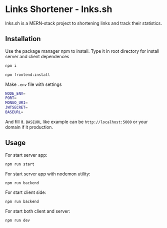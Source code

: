 # Links Shortener - lnks.sh

lnks.sh is a MERN-stack project to shortening links and track their statistics. 

## Installation

Use the package manager npm to install.
Type it in root directory for install server and client dependences


```bash
npm i
```
```bash
npm frontend:install
```
Make `.env` file with settings
```bash
NODE_ENV=
PORT=
MONGO_URI=
JWTSECRET=
BASEURL=
```
And fill it.
`BASEURL` like example can be `http://localhost:5000` or your domain if it production.

## Usage

For start server app:
```bash
npm run start

```
For start server app with nodemon utility:
```bash
npm run backend

```
For start client side:
```bash
npm run backend

```
For start both client and server:
```bash
npm run dev

```
